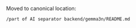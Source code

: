 <!-- Pointer for GEMMA3N_DOCUMENTATION_INDEX.md -->

Moved to canonical location:

`/part of AI separator backend/gemma3n/README.md`
